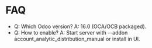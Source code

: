 # FAQ

- Q: Which Odoo version? A: 16.0 (OCA/OCB packaged).
- Q: How to enable? A: Start server with --addon account_analytic_distribution_manual or install in UI.
